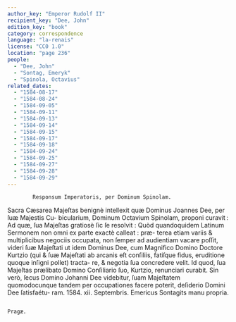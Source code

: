 ```yaml
---
author_key: "Emperor Rudolf II"
recipient_key: "Dee, John"
edition_key: "book"
category: correspondence
language: "la-renais"
license: "CC0 1.0"
location: "page 236"
people:
  - "Dee, John"
  - "Sontag, Emeryk"
  - "Spinola, Octavius"
related_dates:
  - "1584-08-17"
  - "1584-08-24"
  - "1584-09-05"
  - "1584-09-11"
  - "1584-09-13"
  - "1584-09-14"
  - "1584-09-15"
  - "1584-09-17"
  - "1584-09-18"
  - "1584-09-24"
  - "1584-09-25"
  - "1584-09-27"
  - "1584-09-28"
  - "1584-09-29"
---
```

            Responsum Imperatoris, per Dominum Spinolam.

Sacra Cæsarea Majeſtas benignè intellexit quæ Dominus Joannes Dee, per ſuæ Majestis Cu-
bicularium, Dominum Octavium Spinolam, proponi curavit : Ad quæ, ſua Majeſtas gratiosè ſic
ſe resolvit : Quòd quandoquidem Latinum Sermonem non omni ex parte exactè calleat : præ-
terea etiam variis & multiplicibus negociis occupata, non ſemper ad audientiam vacare poſſit,
videri ſuæ Majeſtati ut idem Dominus Dee, cum Magnifico Domino Doctore Kurtzio (qui &
ſuæ Majeſtati ab arcanis eſt conſiliis, fatiſque fidus, eruditione quoque inſigni pollet) tracta-
re, & negotia ſua concredere velit. Id quod, ſua Majeſtas prælibato Domino Conſiliario ſuo,
Kurtzio, renunciari curabit. Sin verò, ſecus Domino Johanni Dee videbitur, ſuam Majeſtatem
quomodocunque tandem per occupationes facere poterit, deſiderio Domini Dee ſatisfaétu-
ram.
1584. ⅹⅰⅰ. Septembris.                                     Emericus Sontagits manu
                                                              propria.

                                                                         Pragæ.
